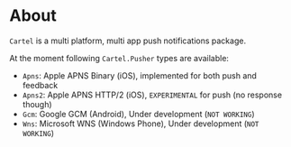 # About

`Cartel` is a multi platform, multi app push notifications package.

At the moment following `Cartel.Pusher` types are available:

- `Apns`: Apple APNS Binary (iOS), implemented for both push and feedback
- `Apns2`: Apple APNS HTTP/2 (iOS), `EXPERIMENTAL` for push (no response though)
- `Gcm`: Google GCM (Android), Under development (`NOT WORKING`)
- `Wns`: Microsoft WNS (Windows Phone), Under development (`NOT WORKING`)
